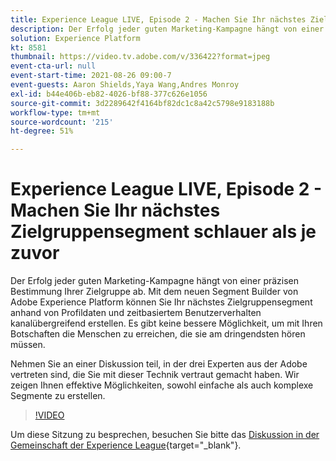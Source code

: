 ```yaml
---
title: Experience League LIVE, Episode 2 - Machen Sie Ihr nächstes Zielgruppensegment schlauer als je zuvor
description: Der Erfolg jeder guten Marketing-Kampagne hängt von einer präzisen Bestimmung Ihrer Zielgruppe ab. Mit dem neuen Segment Builder von Adobe Experience Platform können Sie Ihr nächstes Zielgruppensegment anhand von Profildaten und zeitbasiertem Benutzerverhalten kanalübergreifend erstellen. Es gibt keine bessere Möglichkeit, um mit Ihren Botschaften die Menschen zu erreichen, die sie am dringendsten hören müssen. Nehmen Sie an einer Diskussion teil, in der drei Experten aus der Adobe vertreten sind, die Sie mit dieser Technik vertraut gemacht haben. Wir zeigen Ihnen effektive Möglichkeiten, sowohl einfache als auch komplexe Segmente zu erstellen.
solution: Experience Platform
kt: 8581
thumbnail: https://video.tv.adobe.com/v/336422?format=jpeg
event-cta-url: null
event-start-time: 2021-08-26 09:00-7
event-guests: Aaron Shields,Yaya Wang,Andres Monroy
exl-id: b44e406b-eb82-4026-bf88-377c626e1056
source-git-commit: 3d2289642f4164bf82dc1c8a42c5798e9183188b
workflow-type: tm+mt
source-wordcount: '215'
ht-degree: 51%

---
```


# Experience League LIVE, Episode 2 - Machen Sie Ihr nächstes Zielgruppensegment schlauer als je zuvor

Der Erfolg jeder guten Marketing-Kampagne hängt von einer präzisen Bestimmung Ihrer Zielgruppe ab. Mit dem neuen Segment Builder von Adobe Experience Platform können Sie Ihr nächstes Zielgruppensegment anhand von Profildaten und zeitbasiertem Benutzerverhalten kanalübergreifend erstellen. Es gibt keine bessere Möglichkeit, um mit Ihren Botschaften die Menschen zu erreichen, die sie am dringendsten hören müssen.

Nehmen Sie an einer Diskussion teil, in der drei Experten aus der Adobe vertreten sind, die Sie mit dieser Technik vertraut gemacht haben. Wir zeigen Ihnen effektive Möglichkeiten, sowohl einfache als auch komplexe Segmente zu erstellen.

>[!VIDEO](https://video.tv.adobe.com/v/336422/?quality=12&learn=on)

Um diese Sitzung zu besprechen, besuchen Sie bitte das [Diskussion in der Gemeinschaft der Experience League](https://experienceleaguecommunities.adobe.com/t5/adobe-experience-platform/questions-and-discussion-for-experience-league-live-ep-2-make/m-p/420645#M68){target="_blank"}.
